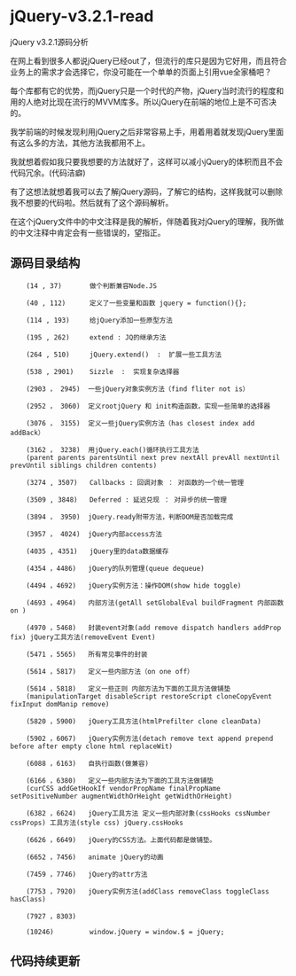 # jQuery-v3.2.1-read
jQuery v3.2.1源码分析

在网上看到很多人都说jQuery已经out了，但流行的库只是因为它好用，而且符合业务上的需求才会选择它，你没可能在一个单单的页面上引用vue全家桶吧？

每个库都有它的优势，而jQuery只是一个时代的产物，jQuery当时流行的程度和用的人绝对比现在流行的MVVM库多。所以jQuery在前端的地位上是不可否决的。

我学前端的时候发现利用jQuery之后非常容易上手，用着用着就发现jQuery里面有这么多的方法，其他方法我都用不上。

我就想着假如我只要我想要的方法就好了，这样可以减小jQuery的体积而且不会代码冗余。(代码洁癖)

有了这想法就想着我可以去了解jQuery源码，了解它的结构，这样我就可以删除我不想要的代码啦。然后就有了这个源码解析。

在这个jQuery文件中的中文注释是我的解析，伴随着我对jQuery的理解，我所做的中文注释中肯定会有一些错误的，望指正。



## 源码目录结构

        (14 , 37)       做个判断兼容Node.JS

        (40 , 112)      定义了一些变量和函数 jquery = function(){};

        (114 , 193)     给jQuery添加一些原型方法

        (195 , 262)     extend : JQ的继承方法

        (264 , 510)     jQuery.extend()  :  扩展一些工具方法

        (538 , 2901)    Sizzle  :  实现复杂选择器

        (2903 ， 2945)  一些jQuery对象实例方法（find fliter not is）

        (2952 ， 3060)  定义rootjQuery 和 init构造函数，实现一些简单的选择器

        (3076 ， 3155)  定义一些jQuery实例方法（has closest index add addBack）

        (3162 ， 3238)  用jQuery.each()循环执行工具方法
        (parent parents parentsUntil next prev nextAll prevAll nextUntil prevUntil siblings children contents)

        (3274 , 3507)   Callbacks : 回调对象 ： 对函数的一个统一管理

        (3509 , 3848)   Deferred : 延迟兑现 ： 对异步的统一管理

        (3894 ， 3950)  jQuery.ready附带方法，判断DOM是否加载完成

        (3957 ， 4024)  jQuery内部access方法

        (4035 , 4351)   jQuery里的data数据缓存

        (4354 ，4486)   jQuery的队列管理(queue dequeue)

        (4494 ，4692)   jQuery实例方法：操作DOM(show hide toggle)

        (4693 ，4964)   内部方法(getAll setGlobalEval buildFragment 内部函数 on )

        (4970 ，5468)   封装event对象(add remove dispatch handlers addProp fix) jQuery工具方法(removeEvent Event)

        (5471 ，5565)   所有常见事件的封装

        (5614 ，5817)   定义一些内部方法（on one off）

        (5614 ，5818)   定义一些正则 内部方法为下面的工具方法做铺垫
        (manipulationTarget disableScript restoreScript cloneCopyEvent fixInput domManip remove)

        (5820 ，5900)   jQuery工具方法(htmlPrefilter clone cleanData)

        (5902 ，6067)   jQuery实例方法(detach remove text append prepend before after empty clone html replaceWit)

        (6088 ，6163)   自执行函数(做兼容)

        (6166 ，6380)   定义一些内部方法为下面的工具方法做铺垫
        (curCSS addGetHookIf vendorPropName finalPropName setPositiveNumber augmentWidthOrHeight getWidthOrHeight)

        (6382 ，6624)   jQuery工具方法 定义一些内部对象(cssHooks cssNumber cssProps) 工具方法(style css) jQuery.cssHooks

        (6626 ，6649)   jQuery的CSS方法。上面代码都是做铺垫。

        (6652 ，7456)   animate jQuery的动画

        (7459 ，7746)   jQuery的attr方法

        (7753 ，7920)   jQuery实例方法(addClass removeClass toggleClass hasClass)

        (7927 ，8303)

        (10246)         window.jQuery = window.$ = jQuery;

## 代码持续更新